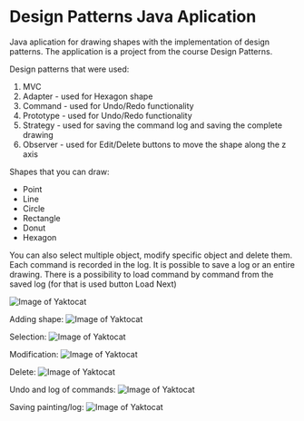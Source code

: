 # Design Patterns Java Aplication
Java aplication for drawing shapes with the implementation of design patterns. 
The application is a project from the course Design Patterns.

Design patterns that were used:
1. MVC
2. Adapter - used for Hexagon shape
3. Command - used for Undo/Redo functionality
4. Prototype - used for Undo/Redo functionality
5. Strategy - used for saving the command log and saving the complete drawing
6. Observer - used for Edit/Delete buttons to move the shape along the z axis 

Shapes that you can draw:
* Point
* Line
* Circle
* Rectangle
* Donut
* Hexagon

You can also select multiple object, modify specific object and delete them.
Each command is recorded in the log. It is possible to save a log or an entire drawing.
There is a possibility to load command by command from the saved log (for that is used button Load Next)

![Image of Yaktocat](https://i.imgur.com/R8Bmq6s.png)

Adding shape:
![Image of Yaktocat](https://i.imgur.com/llapx1l.png)

Selection:
![Image of Yaktocat](https://i.imgur.com/tgcnyw1.png)

Modification:
![Image of Yaktocat](https://i.imgur.com/E1x8QI5.png)

Delete:
![Image of Yaktocat](https://i.imgur.com/HbhykKv.png)

Undo and log of commands:
![Image of Yaktocat](https://i.imgur.com/zulFKbY.png)

Saving painting/log:
![Image of Yaktocat](https://i.imgur.com/m2zktDP.png)
